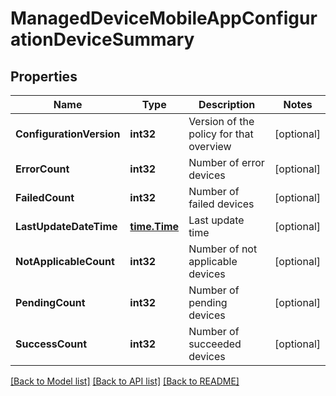 # ManagedDeviceMobileAppConfigurationDeviceSummary

## Properties

Name | Type | Description | Notes
------------ | ------------- | ------------- | -------------
**ConfigurationVersion** | **int32** | Version of the policy for that overview | [optional] 
**ErrorCount** | **int32** | Number of error devices | [optional] 
**FailedCount** | **int32** | Number of failed devices | [optional] 
**LastUpdateDateTime** | [**time.Time**](time.Time.md) | Last update time | [optional] 
**NotApplicableCount** | **int32** | Number of not applicable devices | [optional] 
**PendingCount** | **int32** | Number of pending devices | [optional] 
**SuccessCount** | **int32** | Number of succeeded devices | [optional] 

[[Back to Model list]](../README.md#documentation-for-models) [[Back to API list]](../README.md#documentation-for-api-endpoints) [[Back to README]](../README.md)


